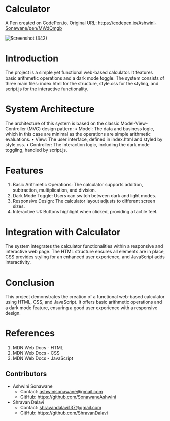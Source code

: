 # Calculator

A Pen created on CodePen.io. Original URL: https://codepen.io/Ashwini-Sonawane/pen/MWdQmgb

![Screenshot (342)](https://github.com/SonawaneAshwini/Calculator/assets/172588428/53fa4fbb-c1ba-42ee-9caf-dd2d7475d08b)



# Introduction
The project is a simple yet functional web-based calculator. It features basic arithmetic operations and a dark mode toggle. The system consists of three main files: index.html for the structure, style.css for the styling, and script.js for the interactive functionality.

# System Architecture
The architecture of this system is based on the classic Model-View-Controller (MVC) design pattern:
•	Model: The data and business logic, which in this case are minimal as the operations are simple arithmetic evaluations.
•	View: The user interface, defined in index.html and styled by style.css.
•	Controller: The interaction logic, including the dark mode toggling, handled by script.js.

# Features
1.	Basic Arithmetic Operations: The calculator supports addition, subtraction, multiplication, and division.
2.	Dark Mode Toggle: Users can switch between dark and light modes.
3.	Responsive Design: The calculator layout adjusts to different screen sizes.
4.	Interactive UI: Buttons highlight when clicked, providing a tactile feel.
   
# Integration with Calculator
The system integrates the calculator functionalities within a responsive and interactive web page. The HTML structure ensures all elements are in place, CSS provides styling for an enhanced user experience, and JavaScript adds interactivity.

# Conclusion
This project demonstrates the creation of a functional web-based calculator using HTML, CSS, and JavaScript. It offers basic arithmetic operations and a dark mode feature, ensuring a good user experience with a responsive design.

# References
1.	MDN Web Docs - HTML
2.	MDN Web Docs - CSS
3.	MDN Web Docs - JavaScript

## Contributors

- Ashwini Sonawane
  - Contact: ashwinisonawane@gmail.com
  - GitHub: https://github.com/SonawaneAshwini
- Shravan Dalavi
  - Contact: shravandalavi137@gmail.com
  - GitHub: https://github.com/ShravanDalavi 


